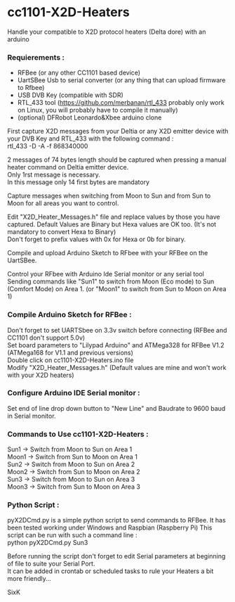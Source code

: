 # cc1101-X2D-Heaters

Handle your compatible to X2D protocol heaters (Delta dore) with an arduino

### Requierements :  
- RFBee (or any other CC1101 based device)  
- UartSBee Usb to serial converter (or any thing that can upload firmware to Rfbee)  
- USB DVB Key (compatible with SDR) 
- RTL_433 tool (https://github.com/merbanan/rtl_433  probably only work on Linux, you will probably have to compile it manually)  
- (optional) DFRobot Leonardo&Xbee arduino clone  

First capture X2D messages from your Deltia or any X2D emitter device with your DVB Key and RTL_433 with the following command :  
rtl_433 -D -A -f 868340000  

2 messages of 74 bytes length should be captured when pressing a manual heater command on Deltia emitter device.  
Only 1rst message is necessary.  
In this message only 14 first bytes are mandatory  

Capture messages when switching from Moon to Sun and from Sun to Moon for all areas you want to control.  

Edit "X2D_Heater_Messages.h" file and replace values by those you have captured. 
Default Values are Binary but Hexa values are OK too. (It's not mandatory to convert Hexa to Binary)  
Don't forget to prefix values with 0x for Hexa or 0b for binary.  

Compile and upload Arduino Sketch to RFbee with your RFBee on the UartSBee.  

Control your RFbee with Arduino Ide Serial monitor or any serial tool Sending commands like "Sun1" to switch from Moon (Eco mode) to Sun (Comfort Mode) on Area 1. (or "Moon1" to switch from Sun to Moon on Area 1) 

### Compile Arduino Sketch for RFBee :  
Don't forget to set UARTSbee on 3.3v switch before connecting (RFBee and CC1101 don't support 5.0v)  
Set board parameters to "Lilypad Arduino" and ATMega328 for RFBee V1.2 (ATMega168 for V1.1 and previous versions)  
Double click on cc1101-X2D-Heaters.ino file  
Modify "X2D_Heater_Messages.h" (Default values are mine and won't work with your X2D heaters)  

### Configure Arduino IDE Serial monitor :  
Set end of line drop down button to "New Line" and Baudrate to 9600 baud in Serial monitor.  

### Commands to Use cc1101-X2D-Heaters :  
Sun1 -> Switch from Moon to Sun on Area 1  
Moon1 -> Switch from Sun to Moon on Area 1  
Sun2 -> Switch from Moon to Sun on Area 2  
Moon2 -> Switch from Sun to Moon on Area 2  
Sun3 -> Switch from Moon to Sun on Area 3  
Moon3 -> Switch from Sun to Moon on Area 3  

### Python Script :  
pyX2DCmd.py is a simple python script to send commands to RFBee.
It has been tested working under Windows and Raspbian (Raspberry Pi)
This script can be run with such a command line :  
python pyX2DCmd.py Sun3  

Before running the script don't forget to edit Serial parameters at beginning of file to suite your Serial Port.  
It can be added in crontab or scheduled tasks to rule your Heaters a bit more friendly...  

SixK
